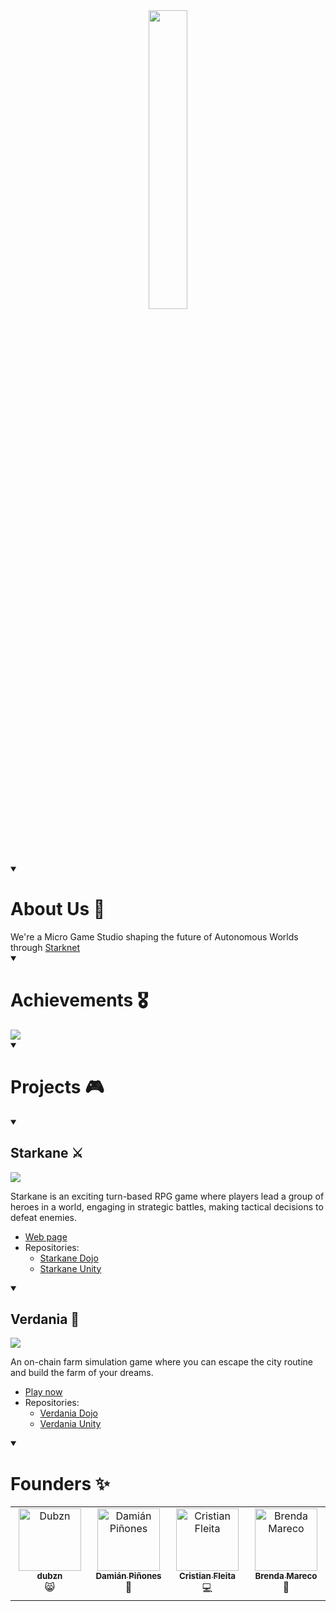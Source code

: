 <div align="center">
  <img src="https://github.com/amegakure-studio/.github/assets/87950451/81c52f00-a55d-41cd-9adf-13b1096b5009" style="width:35%">  
</div>

<details open>
  <summary><h1>About Us 🚀</h1></summary>
  <div>
    We're a Micro Game Studio shaping the future of Autonomous Worlds through <a href="https://twitter.com/Starknet">Starknet</a>
  </div>
</details>

<details open>
  <summary><h1>Achievements 🎖️</h1></summary>
  <div>
    <img src="https://github.com/amegakure-studio/.github/assets/87950451/123d4feb-3603-4e4d-acb8-5e0782fcd3d6">  
  </div>
</details>

<details open>
  <summary><h1>Projects 🎮</h1></summary>
  <div>
    <details open>
      <summary><h2>Starkane ⚔️</h2></summary>
      <div style="text-align: center;">
        <img src="https://github.com/amegakure-studio/.github/assets/87950451/94c3e6d9-1409-4199-b2cf-7bc609d933eb" style="display: block; margin: 0 auto;">
    </div>
      <p>Starkane is an exciting turn-based RPG game where players lead a group of heroes in a world,
        engaging in strategic battles, making tactical decisions to defeat enemies.
      </p>
      <ul>
        <li><a href="https://starkane.xyz">Web page</a></li>
        <li>Repositories:
          <ul>
            <li><a href="https://github.com/amegakure-studio/starkane">Starkane Dojo</a></li>
            <li><a href="https://github.com/amegakure-studio/starkane-unity">Starkane Unity</a></li>
          </ul>
        </li>
      </ul>
    </details>
    <details open>
      <summary><h2>Verdania 🌿</h2></summary>
      <div style="text-align: center;">
        <img src="https://github.com/amegakure-studio/.github/assets/87950451/abd28a08-c874-4710-8c64-aae51e86c88c" style="display: block; margin: 0 auto;">
    </div>
      <p>An on-chain farm simulation game where you can escape the city routine and build the farm of your dreams. 
      </p>
      <ul>
        <li><a href="http://verdania.xyz:9887">Play now</a></li>
        <li>Repositories:
          <ul>
            <li><a href="https://github.com/amegakure-studio/verdania-cairo">Verdania Dojo</a></li>
            <li><a href="https://github.com/amegakure-studio/verdania-unity">Verdania Unity</a></li>
          </ul>
        </li>
      </ul>
    </details>
  </div>
</details>

<details open>
<summary><h1>Founders ✨</h1></summary>
<table>
  <tbody>
    <tr>
    <td align="center" valign="top" width="14.28%"><a href="https://github.com/dubzn"><img src="https://avatars.githubusercontent.com/u/58611754?s=400&u=cdb4e29d9ac5bc41e7ee171375e8cd10fe8c3c24&v=4" width="100px;" alt="Dubzn"/><br /><sub><b>dubzn</b></sub></a><br />😸</a></td>
      <td align="center" valign="top" width="14.28%"><a href="https://github.com/dpinones"><img src="https://avatars.githubusercontent.com/u/30808181?v=4" width="100px;" alt="Damián Piñones"/><br /><sub><b>Damián Piñones</b></sub></a><br />🤠</a></td>
      <td align="center" valign="top" width="14.28%"><a href="https://github.com/cristianFleita"><img src="https://avatars.githubusercontent.com/u/87950451?v=4" width="100px;" alt="Cristian Fleita"/><br /><sub><b>Cristian Fleita</b></sub></a><br />💻</a></td>
      <td align="center" valign="top" width="14.28%"><a href="https://github.com/brendaamareco"><img src="https://avatars.githubusercontent.com/u/107716199?v=4" width="100px;" alt="Brenda Mareco"/><br /><sub><b>Brenda Mareco</b></sub></a><br />🎨</a></td>
    </tr>
</tbody>
</table>
</details>


